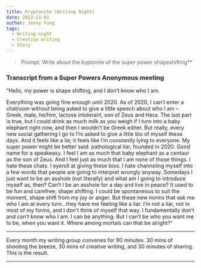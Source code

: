 ```yaml
---
title: Kryptonite (Writing Night)
date: 2023-11-01
author: Jenny Fung
tags:
  - Writing night
  - Creative writing
  - Story
---
```


> Prompt: Write about the kyptonite of the super power shapeshifting**

### Transcript from a Super Powers Anonymous meeting

"Hello, my power is shape shifting, and I don’t know who I am.

Everything was going fine enough until 2020. As of 2020, I can’t enter a chatroom without being asked to give a little speech about who I am – Greek, male, he/him, lactose intolerant, son of Zeus and Hera. The last part is true, but I could drink as much milk as you weigh if I turn into a baby elephant right now, and then I wouldn’t be Greek either. But really, every new social gathering I go to I’m asked to give a little bio of myself these days. And it feels like a lie, it feels like I’m constantly lying to everyone. My super power might be better said: pathological liar, founded in 2020. Good name for a speakeasy. I feel I am as much that baby elephant as a centaur as the son of Zeus. And I feel just as much that I am none of those things. I hate these chats. I eyeroll at giving these bios. I hate channeling myself into a few words that people are going to interpret wrongly anyway. Somedays I just want to be an asshole (not literally) and what am I going to introduce myself as, then? Can’t I be an asshole for a day and live in peace? It used to be fun and carefree, shape shifting. I could be spontaneous to suit the moment, shape shift from my joy or anger. But these new norms that ask me who I am at every turn…they have me feeling like a liar. I’m not a liar, not in most of my forms, and I don’t think of myself that way. I fundamentally don’t and can’t know who I am. I can be anything. But I can’t be who you want me to be, when you want it. Where among mortals can that be alright?"

---

Every month my writing group convenes for 90 minutes. 30 mins of shooting the breeze, 30 mins of creative writing, and 30 minutes of sharing. This is the result.

---